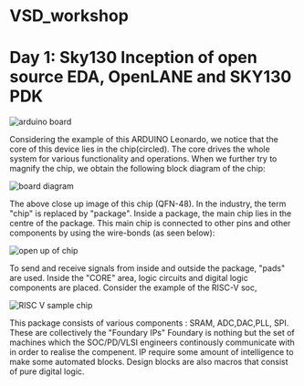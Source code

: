 # VSD_workshop

# Day 1: Sky130 Inception of open source EDA, OpenLANE and SKY130 PDK


![arduino board](https://github.com/SamAI20/VSD_workshop/assets/165182988/ed5a5bef-5ab3-4a5c-9d07-8c0a26153942)

Considering the example of this ARDUINO Leonardo, we notice that the core of this device lies in the chip(circled). The core drives the whole system for various functionality and operations. When we further try to magnify the chip, we obtain the following block diagram of the chip:


![board diagram](https://github.com/SamAI20/VSD_workshop/assets/165182988/d6ed9e59-9aef-4f46-b196-bada93f36724)

The above close up image of this chip (QFN-48). In the industry, the term "chip" is replaced by "package". Inside a package, the  main chip lies in the centre of the package. This main chip is connected to other pins and other components by using the wire-bonds (as seen below):


![open up of chip](https://github.com/SamAI20/VSD_workshop/assets/165182988/a030e76c-e5eb-40ba-8b1f-4bfb1deef68c)

To send and receive signals from inside and outside the package, "pads" are used. Inside the "CORE" area, logic circuits and digital logic components are placed. Consider the  example of the RISC-V soc, 

![RISC V sample chip](https://github.com/SamAI20/VSD_workshop/assets/165182988/4945cc36-be9e-4297-bef6-e3ad3294ad0a)

This package consists of various components :
SRAM, ADC,DAC,PLL, SPI.
These  are collectively the "Foundary IPs"
Foundary is nothing but the set of machines which the SOC/PD/VLSI engineers continously communicate with in order to realise the compenent. IP require some amount of intelligence to make some automated blocks. Design blocks are also macros that consist of pure digital logic.



